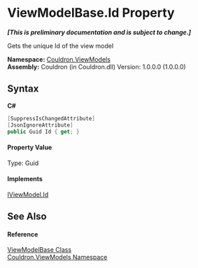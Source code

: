 # ViewModelBase.Id Property 
 _**\[This is preliminary documentation and is subject to change.\]**_

Gets the unique Id of the view model

**Namespace:**&nbsp;<a href="N_Couldron_ViewModels">Couldron.ViewModels</a><br />**Assembly:**&nbsp;Couldron (in Couldron.dll) Version: 1.0.0.0 (1.0.0.0)

## Syntax

**C#**<br />
``` C#
[SuppressIsChangedAttribute]
[JsonIgnoreAttribute]
public Guid Id { get; }
```


#### Property Value
Type: Guid

#### Implements
<a href="P_Couldron_ViewModels_IViewModel_Id">IViewModel.Id</a><br />

## See Also


#### Reference
<a href="T_Couldron_ViewModels_ViewModelBase">ViewModelBase Class</a><br /><a href="N_Couldron_ViewModels">Couldron.ViewModels Namespace</a><br />